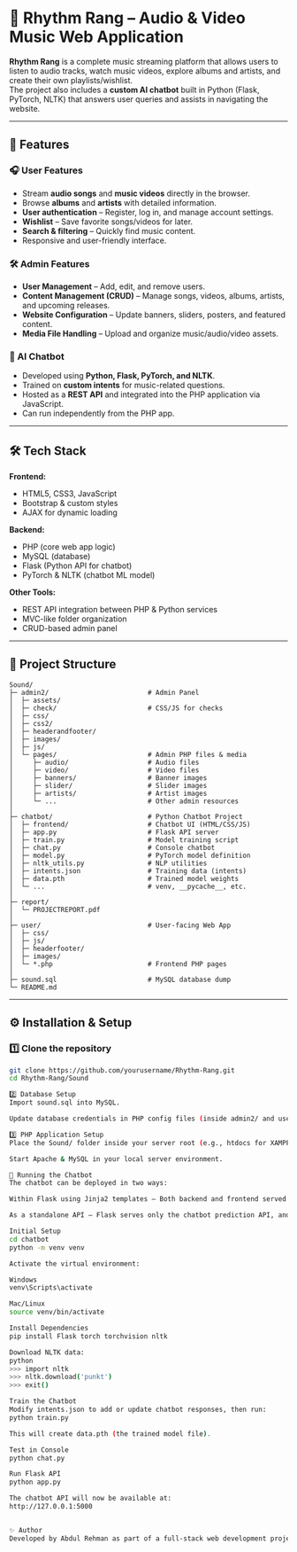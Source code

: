 # 🎵 Rhythm Rang – Audio & Video Music Web Application

**Rhythm Rang** is a complete music streaming platform that allows users to listen to audio tracks, watch music videos, explore albums and artists, and create their own playlists/wishlist.  
The project also includes a **custom AI chatbot** built in Python (Flask, PyTorch, NLTK) that answers user queries and assists in navigating the website.  

---

## 🚀 Features

### 🎧 User Features
- Stream **audio songs** and **music videos** directly in the browser.
- Browse **albums** and **artists** with detailed information.
- **User authentication** – Register, log in, and manage account settings.
- **Wishlist** – Save favorite songs/videos for later.
- **Search & filtering** – Quickly find music content.
- Responsive and user-friendly interface.

### 🛠 Admin Features
- **User Management** – Add, edit, and remove users.
- **Content Management (CRUD)** – Manage songs, videos, albums, artists, and upcoming releases.
- **Website Configuration** – Update banners, sliders, posters, and featured content.
- **Media File Handling** – Upload and organize music/audio/video assets.

### 🤖 AI Chatbot
- Developed using **Python, Flask, PyTorch, and NLTK**.
- Trained on **custom intents** for music-related questions.
- Hosted as a **REST API** and integrated into the PHP application via JavaScript.
- Can run independently from the PHP app.

---

## 🛠 Tech Stack

**Frontend:**
- HTML5, CSS3, JavaScript
- Bootstrap & custom styles
- AJAX for dynamic loading

**Backend:**
- PHP (core web app logic)
- MySQL (database)
- Flask (Python API for chatbot)
- PyTorch & NLTK (chatbot ML model)

**Other Tools:**
- REST API integration between PHP & Python services
- MVC-like folder organization
- CRUD-based admin panel

---
## 📂 Project Structure

```plaintext
Sound/
├─ admin2/                         # Admin Panel
│  ├─ assets/
│  ├─ check/                       # CSS/JS for checks
│  ├─ css/
│  ├─ css2/
│  ├─ headerandfooter/
│  ├─ images/
│  ├─ js/
│  └─ pages/                       # Admin PHP files & media
│     ├─ audio/                    # Audio files
│     ├─ video/                    # Video files
│     ├─ banners/                  # Banner images
│     ├─ slider/                   # Slider images
│     ├─ artists/                  # Artist images
│     └─ ...                       # Other admin resources
│
├─ chatbot/                        # Python Chatbot Project
│  ├─ frontend/                    # Chatbot UI (HTML/CSS/JS)
│  ├─ app.py                       # Flask API server
│  ├─ train.py                     # Model training script
│  ├─ chat.py                      # Console chatbot
│  ├─ model.py                     # PyTorch model definition
│  ├─ nltk_utils.py                # NLP utilities
│  ├─ intents.json                 # Training data (intents)
│  ├─ data.pth                     # Trained model weights
│  └─ ...                          # venv, __pycache__, etc.
│
├─ report/
│  └─ PROJECTREPORT.pdf
│
├─ user/                           # User-facing Web App
│  ├─ css/
│  ├─ js/
│  ├─ headerfooter/
│  ├─ images/
│  └─ *.php                        # Frontend PHP pages
│
├─ sound.sql                       # MySQL database dump
└─ README.md
```
---

## ⚙️ Installation & Setup

### 1️⃣ Clone the repository
```bash
git clone https://github.com/yourusername/Rhythm-Rang.git
cd Rhythm-Rang/Sound

2️⃣ Database Setup
Import sound.sql into MySQL.

Update database credentials in PHP config files (inside admin2/ and user/ folders).

3️⃣ PHP Application Setup
Place the Sound/ folder inside your server root (e.g., htdocs for XAMPP).

Start Apache & MySQL in your local server environment.

🤖 Running the Chatbot
The chatbot can be deployed in two ways:

Within Flask using Jinja2 templates – Both backend and frontend served from Flask.

As a standalone API – Flask serves only the chatbot prediction API, and HTML/JS can be hosted in any frontend application (like our PHP project) with minor modifications.

Initial Setup
cd chatbot
python -m venv venv

Activate the virtual environment:

Windows
venv\Scripts\activate

Mac/Linux
source venv/bin/activate

Install Dependencies
pip install Flask torch torchvision nltk

Download NLTK data:
python
>>> import nltk
>>> nltk.download('punkt')
>>> exit()

Train the Chatbot
Modify intents.json to add or update chatbot responses, then run:
python train.py

This will create data.pth (the trained model file).

Test in Console
python chat.py

Run Flask API
python app.py

The chatbot API will now be available at:
http://127.0.0.1:5000


✨ Author
Developed by Abdul Rehman as part of a full-stack web development project.

